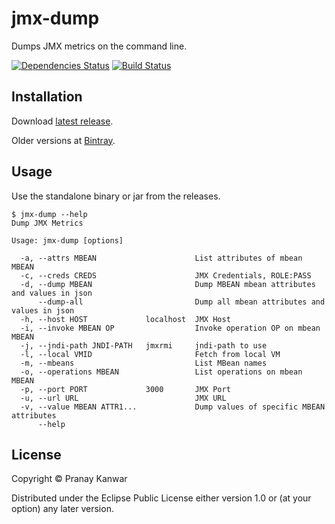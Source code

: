 # jmx-dump

Dumps JMX metrics on the command line.

[![Dependencies Status](https://versions.deps.co/r4um/jmx-dump/status.svg)](https://versions.deps.co/r4um/jmx-dump)
[![Build Status](https://travis-ci.org/r4um/jmx-dump.svg?branch=master)](https://travis-ci.org/r4um/jmx-dump)

## Installation

Download [latest release](https://github.com/r4um/jmx-dump/releases/latest).

Older versions at [Bintray](https://bintray.com/r4um/generic/jmx-dump).

## Usage

Use the standalone binary or jar from the releases.

```shell
$ jmx-dump --help
Dump JMX Metrics

Usage: jmx-dump [options]

  -a, --attrs MBEAN                      List attributes of mbean MBEAN
  -c, --creds CREDS                      JMX Credentials, ROLE:PASS
  -d, --dump MBEAN                       Dump MBEAN mbean attributes and values in json
      --dump-all                         Dump all mbean attributes and values in json
  -h, --host HOST             localhost  JMX Host
  -i, --invoke MBEAN OP                  Invoke operation OP on mbean MBEAN
  -j, --jndi-path JNDI-PATH   jmxrmi     jndi-path to use
  -l, --local VMID                       Fetch from local VM
  -m, --mbeans                           List MBean names
  -o, --operations MBEAN                 List operations on mbean MBEAN
  -p, --port PORT             3000       JMX Port
  -u, --url URL                          JMX URL
  -v, --value MBEAN ATTR1...             Dump values of specific MBEAN attributes
      --help
```


## License

Copyright © Pranay Kanwar

Distributed under the Eclipse Public License either version 1.0 or (at
your option) any later version.
